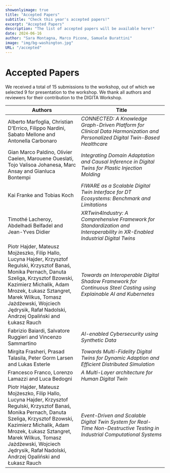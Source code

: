 ```yaml
---
showonlyimage: true
title: "Accepted Papers"
subtitle: "Check this year's accepted papers!"
excerpt: "Accepted Papers"
description: "The list of accepted papers will be available here!"
date: 2024-06-16
author: "Sara Montagna, Marco Picone, Samuele Burattini"
image: "img/bg-washington.jpg"
URL: "/accepted"
---
```

# Accepted Papers

We received a total of 15 submissions to the workshop, out of which we selected 9 for presentation to the workshop.
We thank all authors and reviewers for their contribution to the DIGITA Workshop.


<style>
table th:first-of-type {
    width: 10%;
}
table th:nth-of-type(2) {
    width: 10%;
}
table th:nth-of-type(3) {
    width: 50%;
}
table th:nth-of-type(4) {
    width: 30%;
}
</style>

| Authors |     Title   |
|--|--------|
| Alberto Marfoglia, Christian D'Errico, Filippo Nardini, Sabato Mellone and Antonella Carbonaro |  *CONNECTED: A Knowledge Graph-Driven Platform for Clinical Data Harmonization and Personalized Digital Twin-Based Healthcare* |
| Gian Marco Paldino, Olivier Caelen, Marouene Oueslati, Tojo Valisoa Johanesa, Marc Ansay and Gianluca Bontempi | *Integrating Domain Adaptation and Causal Inference in Digital Twins for Plastic Injection Molding* |
| Kai Franke and Tobias Koch | *FIWARE as a Scalable Digital Twin Interface for DT Ecosystems: Benchmark and Limitations* |
| Timothé Lacheroy, Abdelhadi Belfadel and Jean-Yves Didier | *XRTwin4Industry: A Comprehensive Framework for Standardization and Interoperability in XR-Enabled Industrial Digital Twins* |
| Piotr Hajder, Mateusz Mojżeszko, Filip Hallo, Lucyna Hajder, Krzysztof Regulski, Krzysztof Banaś, Monika Pernach, Danuta Szeliga, Krzysztof Bzowski, Kazimierz Michalik, Adam Mrozek, Łukasz Sztangret, Marek Wilkus, Tomasz Jażdżewski, Wojciech Jędrysik, Rafał Nadolski, Andrzej Opaliński and Łukasz Rauch | *Towards an Interoperable Digital Shadow Framework for Continuous Steel Casting using Explainable AI and Kubernetes* |
| Fabrizio Baiardi, Salvatore Ruggieri and Vincenzo Sammartino | *AI-enabled Cybersecurity using Synthetic Data* |
| Mirgita Frasheri, Prasad Talasila, Peter Gorm Larsen and Lukas Esterle | *Towards Multi-Fidelity Digital Twins for Dynamic Adaption and Efficient Distributed Simulation* |
| Francesco Franco, Lorenzo Lamazzi and Luca Bedogni | *A Multi-Layer architecture for Human Digital Twin* |
| Piotr Hajder, Mateusz Mojżeszko, Filip Hallo, Lucyna Hajder, Krzysztof Regulski, Krzysztof Banaś, Monika Pernach, Danuta Szeliga, Krzysztof Bzowski, Kazimierz Michalik, Adam Mrozek, Łukasz Sztangret, Marek Wilkus, Tomasz Jażdżewski, Wojciech Jędrysik, Rafał Nadolski, Andrzej Opaliński and Łukasz Rauch | *Event-Driven and Scalable Digital Twin System for Real-Time Non-Destructive Testing in Industrial Computational Systems* |
